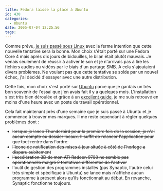 ```yaml
---
title: Fedora laisse la place à Ubuntu
id: 430
categories:
  - Ubuntu
date: 2005-07-04 12:25:56
tags:
---
```


Comme prévu, [je suis passé sous Linux](/blog/2005/06/16/407-equivalence-windows-linux) avec la ferme intention que cette nouvelle tentative sera la bonne. Mon choix s'était porté sur une Fedora Core 4 mais après dix jours de bidouilles, le bilan était plutôt mauvais. Je venais seulement de réussir à activer le son et je n'arrivais pas à lire les fichiers audios ou vidéos par le biais d'un partage SMB. A cela s'ajoutaient divers problèmes. Ne voulant pas que cette tentative se solde par un nouvel échec, j'ai décidé d'essayer avec une autre distribution.

Cette fois, mon choix s'est porté sur [Ubuntu](http://www.ubuntulinux.org/) parce que je gardais un très bon souvenir de l'essai que j'en avais fait il y a quelques mois. L'installation s'est très bien déroulée et grâce à un [excellent guide](http://ubuntuguide.org/), je me suis retrouvé en moins d'une heure avec un poste de travail opérationnel.

Cela fait maintenant près d'une semaine que je suis passé à Ubuntu et je commence à trouver mes marques. Il me reste cependant à régler quelques problèmes dont&nbsp;:

*   <del>lorsque je lance Thunderbird pour la première fois de la session, je n'ai aucun compte ou dossier locaux. Il suffit de relancer l'application pour que tout rentre dans l'ordre.</del>
*   <del>l'icone de notification des mises à jour située à côté de l'horloge a disparu subitement</del>
*   <del>l'accélération 3D de mon ATI Radeon 9700 ne semble pas opérationnelle malgré 2 tentatives différentes de l'activer</del>
*   l'outil de gestion des programmes installés (pas Synaptic, l'autre celui très simple et spécifique à Ubuntu) se lance mais n'affiche aucun programme à présent alors qu'ils fonctionnait au début. En revanche, Synaptic fonctionne toujours.